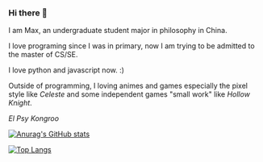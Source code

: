 ### Hi there 👋
I am Max, an undergraduate student major in philosophy in China. 

I love programing since I was in primary, now I am trying to be admitted to the master of CS/SE. 

I love python and javascript now. :)

Outside of programming, I loving animes and games especially the pixel style like *Celeste* and some independent games "small work" like *Hollow Knight*.

*El Psy Kongroo*

[![Anurag's GitHub stats](https://github-readme-stats.vercel.app/api?username=MaxChang3)](https://github.com/anuraghazra/github-readme-stats)

[![Top Langs](https://github-readme-stats.vercel.app/api/top-langs/?username=MaxChang3&layout=compact&hide=scss,html,ejs,nunjucks,css,batchfile&langs_count=4)](https://github.com/anuraghazra/github-readme-stats)


